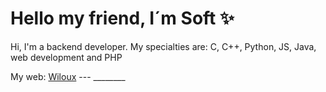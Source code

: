 # Hello my friend, I´m Soft ✨
 <p>Hi, I'm a backend developer. My specialties are: C, C++, Python, JS, Java, web development and PHP</p>
 My web: <a href="wiloux.rf.gd">Wiloux</a>
 ---
 ________
 
